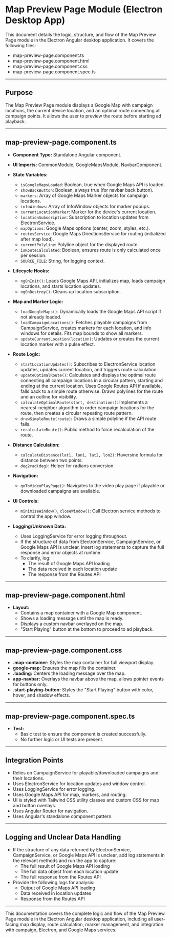 # Map Preview Page Module (Electron Desktop App)

This document details the logic, structure, and flow of the Map Preview Page module in the Electron Angular desktop application. It covers the following files:
- map-preview-page.component.ts
- map-preview-page.component.html
- map-preview-page.component.css
- map-preview-page.component.spec.ts

---

## Purpose

The Map Preview Page module displays a Google Map with campaign locations, the current device location, and an optimal route connecting all campaign points. It allows the user to preview the route before starting ad playback.

---

## map-preview-page.component.ts

- **Component Type:** Standalone Angular component.
- **UI Imports:** CommonModule, GoogleMapsModule, NavbarComponent.
- **State Variables:**
  - `isGoogleMapsLoaded`: Boolean, true when Google Maps API is loaded.
  - `showBackButton`: Boolean, always true (for navbar back button).
  - `markers`: Array of Google Maps Marker objects for campaign locations.
  - `infoWindows`: Array of InfoWindow objects for marker popups.
  - `currentLocationMarker`: Marker for the device's current location.
  - `locationSubscription`: Subscription to location updates from ElectronService.
  - `mapOptions`: Google Maps options (center, zoom, styles, etc.).
  - `routesService`: Google Maps DirectionsService for routing (initialized after map load).
  - `currentPolyline`: Polyline object for the displayed route.
  - `isRouteCalculated`: Boolean, ensures route is only calculated once per session.
  - `SOURCE_FILE`: String, for logging context.

- **Lifecycle Hooks:**
  - `ngOnInit()`: Loads Google Maps API, initializes map, loads campaign locations, and starts location updates.
  - `ngOnDestroy()`: Cleans up location subscription.

- **Map and Marker Logic:**
  - `loadGoogleMaps()`: Dynamically loads the Google Maps API script if not already loaded.
  - `loadCampaignLocations()`: Fetches playable campaigns from CampaignService, creates markers for each location, and info windows for details. Fits map bounds to show all markers.
  - `updateCurrentLocation(location)`: Updates or creates the current location marker with a pulse effect.

- **Route Logic:**
  - `startLocationUpdates()`: Subscribes to ElectronService location updates, updates current location, and triggers route calculation.
  - `updateOptimalRoute()`: Calculates and displays the optimal route connecting all campaign locations in a circular pattern, starting and ending at the current location. Uses Google Routes API if available, falls back to a simple route otherwise. Draws polylines for the route and an outline for visibility.
  - `calculateOptimalRoute(start, destinations)`: Implements a nearest-neighbor algorithm to order campaign locations for the route, then creates a circular repeating route pattern.
  - `drawSimpleRoute(route)`: Draws a simple polyline if the API route fails.
  - `recalculateRoute()`: Public method to force recalculation of the route.

- **Distance Calculation:**
  - `calculateDistance(lat1, lon1, lat2, lon2)`: Haversine formula for distance between two points.
  - `deg2rad(deg)`: Helper for radians conversion.

- **Navigation:**
  - `goToVideoPlayPage()`: Navigates to the video play page if playable or downloaded campaigns are available.

- **UI Controls:**
  - `minimizeWindow()`, `closeWindow()`: Call Electron service methods to control the app window.

- **Logging/Unknown Data:**
  - Uses LoggingService for error logging throughout.
  - If the structure of data from ElectronService, CampaignService, or Google Maps API is unclear, insert log statements to capture the full response and error objects at runtime.
  - To clarify, log:
    - The result of Google Maps API loading
    - The data received in each location update
    - The response from the Routes API

---

## map-preview-page.component.html

- **Layout:**
  - Contains a map container with a Google Map component.
  - Shows a loading message until the map is ready.
  - Displays a custom navbar overlayed on the map.
  - "Start Playing" button at the bottom to proceed to ad playback.

---

## map-preview-page.component.css

- **.map-container:** Styles the map container for full viewport display.
- **google-map:** Ensures the map fills the container.
- **.loading:** Centers the loading message over the map.
- **app-navbar:** Overlays the navbar above the map, allows pointer events for buttons only.
- **.start-playing-button:** Styles the "Start Playing" button with color, hover, and shadow effects.

---

## map-preview-page.component.spec.ts

- **Test:**
  - Basic test to ensure the component is created successfully.
  - No further logic or UI tests are present.

---

## Integration Points

- Relies on CampaignService for playable/downloaded campaigns and their locations.
- Uses ElectronService for location updates and window control.
- Uses LoggingService for error logging.
- Uses Google Maps API for map, markers, and routing.
- UI is styled with Tailwind CSS utility classes and custom CSS for map and button overlays.
- Uses Angular Router for navigation.
- Uses Angular's standalone component pattern.

---

## Logging and Unclear Data Handling

- If the structure of any data returned by ElectronService, CampaignService, or Google Maps API is unclear, add log statements in the relevant methods and run the app to capture:
  - The full result of Google Maps API loading
  - The full data object from each location update
  - The full response from the Routes API
- Provide the following logs for analysis:
  - Output of Google Maps API loading
  - Data received in location updates
  - Response from the Routes API

---

This documentation covers the complete logic and flow of the Map Preview Page module in the Electron Angular desktop application, including all user-facing map display, route calculation, marker management, and integration with campaign, Electron, and Google Maps services. 
